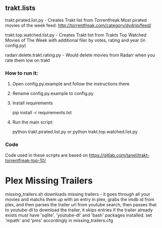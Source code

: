 ## trakt.lists

trakt.pirated.list.py - Creates Trakt list from Torrentfreak Most pirated movies of the week feed: http://torrentfreak.com/category/dvdrip/feed/

trakt.top.watched.list.py - Creates Trakt list from Trakts Top Watched Movies of The Week with additional filer by votes, rating and year (in config.py)

radarr.delete.trakt.rating.py - Would delete movies from Radarr when you rate them low on trakt

### How to run it:

1. Open config.py.example and follow the instructions there
2. Rename config.py.example to config.py
3. Install requirements

	pip install -r requirements.txt

4. Run the main script:

	python trakt.pirated.list.py
  or
  python trakt.top.watched.list.py

### Code
Code used in these scripts are based on https://gitlab.com/tanel/trakt-torrentfreak-top-10/

# Plex Missing Trailers
missing_trailers.sh downloads missing trailers - it goes through all your movies and matchs them up with an entry
in plex, grabs the imdb id from plex, and then parses the trailer url from youtube search, then passes
that to youtube-dl to download the trailer, it skips entries if the trailer already exists
must have 'sqlite', 'youtube-dl' and 'bash' packages installed.
set 'mpath' and 'pms' accordingly in missing_trailers.cfg
